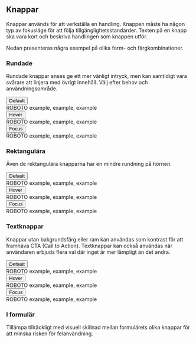 ## Knappar
Knappar används för att verkställa en handling. Knappen måste ha någon typ av fokusläge för att följa tillgänglighetsstandarder. Texten på en knapp ska vara kort och beskriva handlingen som knappen utför.

Nedan presenteras några exempel på olika form- och färgkombinationer.

### Rundade
Rundade knappar anses ge ett mer vänligt intryck, men kan samtidigt vara svårare att linjera med övrigt innehåll. Välj efter behov och användningsområde.

<div class="example-block bg-light">
    <div class="example">
        <div class="col-4 col-sm-3">
            <button type="button" class="btn btn-primary btn-round">Default</button>
        </div>
        <div>
            <span>ROBOTO</span>
            <span>example, example, example</span>        
        </div>
    </div>
    <div class="example">
        <div class="col-4 col-sm-3">
            <button type="button" class="btn btn-primary btn-round">Hover</button>
        </div>
        <div>
            <span>ROBOTO</span>
            <span>example, example, example</span>
        </div>
    </div>
    <div class="example">
        <div class="col-4 col-sm-3">
            <button type="button" class="btn btn-primary btn-round active">Focus</button>
        </div>
        <div>
            <span>ROBOTO</span>
            <span>example, example, example</span>
        </div>
    </div>
</div>

### Rektangulära
Även de rektangulära knapparna har en mindre rundning på hörnen. 

<div class="example-block bg-light">
    <div class="example">
        <div class="col-4 col-sm-3">
            <button type="button" class="btn btn-turquoise">Default</button>
        </div>
        <div>
            <span>ROBOTO</span>
            <span>example, example, example</span>        
        </div>
    </div>
    <div class="example">
        <div class="col-4 col-sm-3">
            <button type="button" class="btn btn-turquoise">Hover</button>
        </div>
        <div>
            <span>ROBOTO</span>
            <span>example, example, example</span>
        </div>
    </div>
    <div class="example">
        <div class="col-4 col-sm-3">
            <button type="button" class="btn btn-turquoise">Focus</button>
        </div>
        <div>
            <span>ROBOTO</span>
            <span>example, example, example</span>
        </div>
    </div>
</div>

### Textknappar
Knappar utan bakgrundsfärg eller ram kan användas som kontrast för att framhäva CTA (Call to Action). Textknappar kan också användas när användaren erbjuds flera val där inget är mer lämpligt än det andra.

<div class="example-block bg-light">
    <div class="example">
        <div class="col-4 col-sm-3">
            <button type="button" class="btn btn-light">Default</button>
        </div>
        <div>
            <span>ROBOTO</span>
            <span>example, example, example</span>        
        </div>
    </div>
    <div class="example">
        <div class="col-4 col-sm-3">
            <button type="button" class="btn btn-light">Hover</button>
        </div>
        <div>
            <span>ROBOTO</span>
            <span>example, example, example</span>
        </div>
    </div>
    <div class="example">
        <div class="col-4 col-sm-3">
            <button type="button" class="btn btn-light">Focus</button>
        </div>
        <div>
            <span>ROBOTO</span>
            <span>example, example, example</span>
        </div>
    </div>
</div>

### I formulär
Tillämpa tillräckligt med visuell skillnad mellan formulärets olika knappar för att minska risken för felanvändning.
